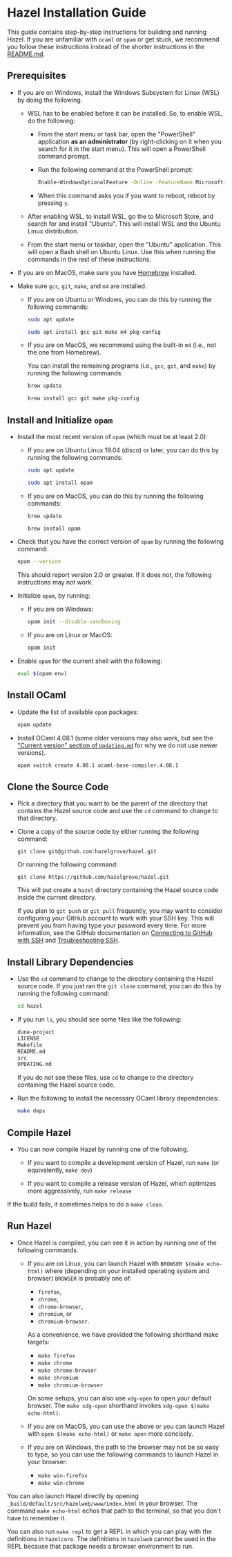 # Hazel Installation Guide

This guide contains step-by-step instructions for building and running Hazel.
If you are unfamiliar with `ocaml` or `opam` or get stuck, we recommend you
follow these instructions instead of the shorter instructions in the
[README.md](README.md).

## Prerequisites

- If you are on Windows, install the Windows Subsystem for Linux (WSL) by doing the
  following.

  - WSL has to be enabled before it can be installed. So, to enable WSL, do the following:

    - From the start menu or task bar, open the "PowerShell" application **as an administrator** (by right-clicking on it when you search for it in the start menu). This will open a PowerShell command prompt.

    - Run the following command at the PowerShell prompt:

      ```sh
      Enable-WindowsOptionalFeature -Online -FeatureName Microsoft-Windows-Subsystem-Linux
      ```

    - When this command asks you if you want to reboot, reboot by pressing `y`.

  - After enabling WSL, to install WSL, go the to Microsoft Store, and search for and install "Ubuntu".
    This will install WSL and the Ubuntu Linux distribution.

  - From the start menu or taskbar, open the "Ubuntu" application.  This will
    open a Bash shell on Ubuntu Linux.  Use this when running the commands in
    the rest of these instructions.

- If you are on MacOS, make sure you have [Homebrew](https://brew.sh/) installed.

- Make sure `gcc`, `git`, `make`, and `m4` are installed.

  - If you are on Ubuntu or Windows, you can do this by running the following
    commands:

    ```sh
    sudo apt update
    ```

    ```sh
    sudo apt install gcc git make m4 pkg-config
    ```

  - If you are on MacOS, we recommend using the built-in `m4` (i.e., not the one from Homebrew).

    You can install the remaining programs (i.e., `gcc`, `git`, and `make`) by
    running the following commands:

    ```sh
    brew update
    ```

    ```sh
    brew install gcc git make pkg-config
    ```

## Install and Initialize `opam`

- Install the most recent version of `opam` (which must be at least 2.0):
  - If you are on Ubuntu Linux 19.04 (disco) or later, you can do this
    by running the following commands:

    ```sh
    sudo apt update
    ```

    ```sh
    sudo apt install opam
    ```

  - If you are on MacOS, you can do this by running the following commands:

    ```sh
    brew update
    ```

    ```sh
    brew install opam
    ```

- Check that you have the correct version of `opam` by running the following
  command:

  ```sh
  opam --version
  ```

  This should report version 2.0 or greater.  If it does not, the following
  instructions may not work.

- Initialize `opam`, by running:

  - If you are on Windows:

    ```sh
    opam init --disable-sandboxing
    ```

  - If you are on Linux or MacOS:

    ```sh
    opam init
    ```

- Enable `opam` for the current shell with the following:

  ```sh
  eval $(opam env)
  ```

## Install OCaml

- Update the list of available `opam` packages:

  ```sh
  opam update
  ```

- Install OCaml 4.08.1 (some older versions may also work, but see the
  ["Current version" section of `Updating.md`](UPDATING.md#current-version) for
  why we do not use newer versions).

  ```sh
  opam switch create 4.08.1 ocaml-base-compiler.4.08.1
  ```

## Clone the Source Code

- Pick a directory that you want to be the parent of the directory that contains
  the Hazel source code and use the `cd` command to change to that
  directory.

- Clone a copy of the source code by either running the following command:

  ```
  git clone git@github.com:hazelgrove/hazel.git
  ```

  Or running the following command:

  ```
  git clone https://github.com/hazelgrove/hazel.git
  ```

  This will put create a `hazel` directory containing the Hazel source code
  inside the current directory.

  If you plan to `git push` or `git pull` frequently, you may want to consider
  configuring your GitHub account to work with your SSH key.  This will prevent
  you from having type your password every time.  For more information, see the
  GitHub documentation on [Connecting to GitHub with
  SSH](https://help.github.com/en/github/authenticating-to-github/connecting-to-github-with-ssh)
  and [Troubleshooting
  SSH](https://help.github.com/en/github/authenticating-to-github/troubleshooting-ssh).

## Install Library Dependencies

- Use the `cd` command to change to the directory containing the Hazel source
  code.  If you just ran the `git clone` command, you can do this by running the
  following command:

  ```sh
  cd hazel
  ```

- If you run `ls`, you should see some files like the following:

  ```sh
  dune-project
  LICENSE
  Makefile
  README.md
  src
  UPDATING.md
  ```

  If you do not see these files, use `cd` to change to the directory containing
  the Hazel source code.

- Run the following to install the necessary OCaml library dependencies:

  ```sh
  make deps
  ```

## Compile Hazel

- You can now compile Hazel by running one of the following.

  - If you want to compile a development version of Hazel, run `make` (or equivalently, `make dev`)

  - If you want to compile a release version of Hazel, which optimizes more aggressively, run `make release`

If the build fails, it sometimes helps to do a `make clean`.

## Run Hazel

- Once Hazel is compiled, you can see it in action by running one of the
  following commands.

  - If you are on Linux, you can launch Hazel with `BROWSER $(make
    echo-html)` where (depending on your installed operating system and browser)
    `BROWSER` is probably one of:

    - `firefox`,
    - `chrome`,
    - `chrome-browser`,
    - `chromium`, or
    - `chromium-browser`.

    As a convenience, we have provided the following shorthand make targets:

    - `make firefox`
    - `make chrome`
    - `make chrome-browser`
    - `make chromium`
    - `make chromium-browser`

    On some setups, you can also use `xdg-open` to open your default browser.
    The `make xdg-open` shorthand invokes `xdg-open $(make echo-html)`.

  - If you are on MacOS, you can use the above or you can launch Hazel with 
    `open $(make echo-html)` or `make open` more concisely.

  - If you are on Windows, the path to the browser may not be so easy to type, so you
    can use the following commands to launch Hazel in your browser:
    - `make win-firefox`
    - `make win-chrome`

You can also launch Hazel directly by opening
`_build/default/src/hazelweb/www/index.html` in your browser.  The command `make
echo-html` echos that path to the terminal, so that you don't have to remember
it.

You can also run `make repl` to get a REPL in which you can play with the definitions
in `hazelcore`. The definitions in `hazelweb` cannot be used in the REPL because that
package needs a browser environment to run.

